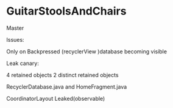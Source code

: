 # GuitarStoolsAndChairs
Master

Issues:

Only on Backpressed (recyclerView )database becoming visible 

Leak canary: 

4 retained objects
2 distinct retained objects

RecyclerDatabase.java
and 
HomeFragment.java

CoordinatorLayout Leaked(observable)
